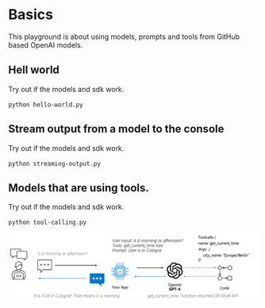 # Basics

This playground is about using models, prompts and tools from GitHub based OpenAI models.

## Hell world

Try out if the models and sdk work.

```
python hello-world.py
```

## Stream output from a model to the console

Try out if the models and sdk work.

```
python streaming-output.py
```

## Models that are using tools.

Try out if the models and sdk work.

```
python tool-calling.py
```

![tool calling](/img/tools.png)
